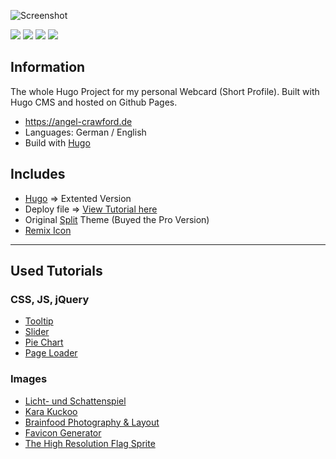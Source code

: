 ![Screenshot](static/social.jpg)

![](https://img.shields.io/badge/Platform-Windows-blue) ![](https://img.shields.io/badge/Editor-Atom-green) ![](https://img.shields.io/badge/Editor-Visual_Studio_Code-green) ![](https://img.shields.io/badge/Image_Edit-Gimp-purple)

## Information
The whole Hugo Project for my personal Webcard (Short Profile).
Built with Hugo CMS and hosted on Github Pages.

* https://angel-crawford.de
* Languages: German / English
* Build with [Hugo](https://gohugo.io)

## Includes
* [Hugo](https://gohugo.io) => Extented Version
* Deploy file => [View Tutorial here](https://gist.github.com/AngelCrawford/06dbd50beee9f96064b8dc1d71dfa120)
* Original [Split](https://github.com/AngelCrawford/profilecard/tree/master/themes/hugo-split-theme) Theme (Buyed the Pro Version)
* [Remix Icon](https://remixicon.com)

---

## Used Tutorials
### CSS, JS, jQuery
* [Tooltip](https://codepen.io/redouglas/pen/yyyXjm)
* [Slider](https://codepen.io/geekwen/pen/QNxymm)
* [Pie Chart](https://codepen.io/ejsado/pen/cLrlm)
* [Page Loader](https://github.com/aarmea/mfw-singlepage)

### Images
* [Licht- und Schattenspiel](https://www.facebook.com/lichtundschattenspiel)
* [Kara Kuckoo](https://www.facebook.com/KaraKuckoo)
* [Brainfood Photography & Layout](https://www.facebook.com/BrainfoodPhotographyDesign)
* [Favicon Generator](https://realfavicongenerator.net)
* [The High Resolution Flag Sprite](https://www.freakflagsprite.com)
